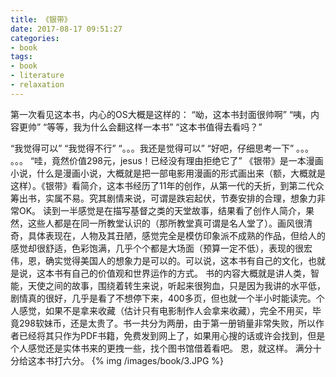 ```yaml
---
title: 《银带》
date: 2017-08-17 09:51:27
categories:
- book
tags:
- book
- literature
- relaxation
---
```

第一次看见这本书，内心的OS大概是这样的：
“呦，这本书封面很帅啊”
“咦，内容更帅”
“等等，我为什么会翻这样一本书”
“这本书值得去看吗？”
 <!-- more -->
“我觉得可以”
“我觉得不行”
“。。。我还是觉得可以”
“好吧，仔细思考一下”
。。。 。。。 
“哇，竟然价值298元，jesus！已经没有理由拒绝它了”
《银带》是一本漫画小说，什么是漫画小说，大概就是把一部电影用漫画的形式画出来（额，大概就是这样）。《银带》看简介，这本书经历了11年的创作，从第一代的夭折，到第二代众筹出书，实属不易。究其剧情来说，可谓是跌宕起伏，节奏安排的合理，想象力非常OK。
读到一半感觉是在描写基督之类的天堂故事，结果看了创作人简介，果然，这些人都是在同一所教堂认识的（那所教堂真可谓是名人堂了）。画风很清奇，具体表现在，人物及其丑陋，感觉完全是模仿印象派不成熟的作品，但给人的感觉却很舒适，色彩饱满，几乎个个都是大场面（预算一定不低），表现的很宏伟，恩，确实觉得美国人的想象力是可以的。可以说，这本书有自己的文化，也就是说，这本书有自己的价值观和世界运作的方式。
书的内容大概就是讲人类，智能，天使之间的故事，围绕着转生来说，听起来很狗血，只是因为我讲的水平低，剧情真的很好，几乎是看了不想停下来，400多页，但也就一个半小时能读完。个人感觉，如果不是拿来收藏（估计只有电影制作人会拿来收藏），完全不用买，毕竟298软妹币，还是太贵了。书一共分为两册，由于第一册销量非常失败，所以作者已经将其只作为PDF书籍，免费发到网上了，如果用心搜的话或许会找到，但是个人感觉还是实体书来的更拽一些，找个图书馆借着看吧。
恩，就这样。
满分十分给这本书打六分。
{% img /images/book/3.JPG %}
